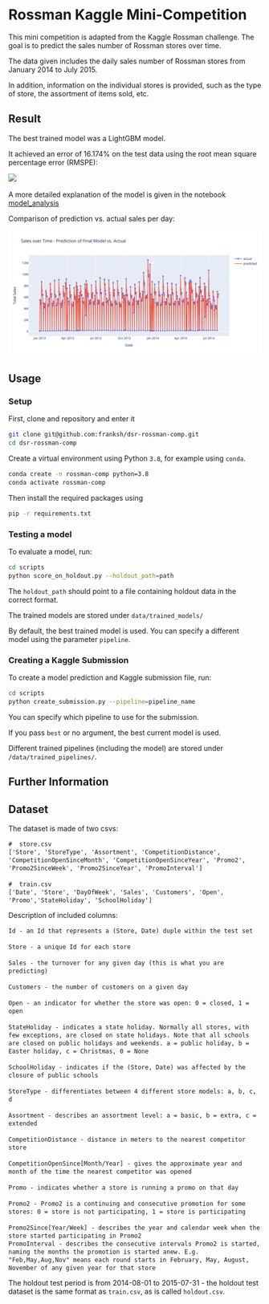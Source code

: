 # Rossman Kaggle Mini-Competition

This mini competition is adapted from the Kaggle Rossman challenge.
The goal is to predict the sales number of Rossman stores over time.

The data given includes the daily sales number of Rossman stores
from January 2014 to July 2015.

In addition, information on the individual stores is provided,
such as the type of store, the assortment of items sold, etc.

## Result

The best trained model was a LightGBM model.

It achieved an error of 16.174% on the test data
using the root mean square percentage error (RMSPE):

![](./assets/rmspe.png)

A more detailed explanation of the model is given in the notebook
[model_analysis](notebooks/model_analysis.ipynb)

Comparison of prediction vs. actual sales per day:

![](./data/results.png)

## Usage

### Setup

First, clone and repository and enter it

```bash
git clone git@github.com:franksh/dsr-rossman-comp.git
cd dsr-rossman-comp
```

Create a virtual environment using Python `3.8`, for example using `conda`.

```bash
conda create -n rossman-comp python=3.8
conda activate rossman-comp
```

Then install the required packages using

```bash
pip -r requirements.txt
```

### Testing a model

To evaluate a model, run:

```bash
cd scripts
python score_on_holdout.py --holdout_path=path
```

The `holdout_path` should point to a file
containing holdout data in the correct format.

The trained models are stored under `data/trained_models/`

By default, the best trained model is used. You can
specify a different model using the parameter `pipeline`.

### Creating a Kaggle Submission

To create a model prediction and Kaggle submission file, run:

```bash
cd scripts
python create_submission.py --pipeline=pipeline_name
```

You can specify which pipeline to use for the submission.

If you pass `best` or no argument, the best current
model is used.

Different trained pipelines (including the model)
are stored under `/data/trained_pipelines/`.

## Further Information

## Dataset

The dataset is made of two csvs:

```
#  store.csv
['Store', 'StoreType', 'Assortment', 'CompetitionDistance', 'CompetitionOpenSinceMonth', 'CompetitionOpenSinceYear', 'Promo2', 'Promo2SinceWeek', 'Promo2SinceYear', 'PromoInterval']

#  train.csv
['Date', 'Store', 'DayOfWeek', 'Sales', 'Customers', 'Open', 'Promo','StateHoliday', 'SchoolHoliday']
```

Description of included columns:

```
Id - an Id that represents a (Store, Date) duple within the test set

Store - a unique Id for each store

Sales - the turnover for any given day (this is what you are predicting)

Customers - the number of customers on a given day

Open - an indicator for whether the store was open: 0 = closed, 1 = open

StateHoliday - indicates a state holiday. Normally all stores, with few exceptions, are closed on state holidays. Note that all schools are closed on public holidays and weekends. a = public holiday, b = Easter holiday, c = Christmas, 0 = None

SchoolHoliday - indicates if the (Store, Date) was affected by the closure of public schools

StoreType - differentiates between 4 different store models: a, b, c, d

Assortment - describes an assortment level: a = basic, b = extra, c = extended

CompetitionDistance - distance in meters to the nearest competitor store

CompetitionOpenSince[Month/Year] - gives the approximate year and month of the time the nearest competitor was opened

Promo - indicates whether a store is running a promo on that day

Promo2 - Promo2 is a continuing and consecutive promotion for some stores: 0 = store is not participating, 1 = store is participating

Promo2Since[Year/Week] - describes the year and calendar week when the store started participating in Promo2
PromoInterval - describes the consecutive intervals Promo2 is started, naming the months the promotion is started anew. E.g. "Feb,May,Aug,Nov" means each round starts in February, May, August, November of any given year for that store
```

The holdout test period is from 2014-08-01 to 2015-07-31 - the holdout test dataset is the same format as `train.csv`, as is called `holdout.csv`.
